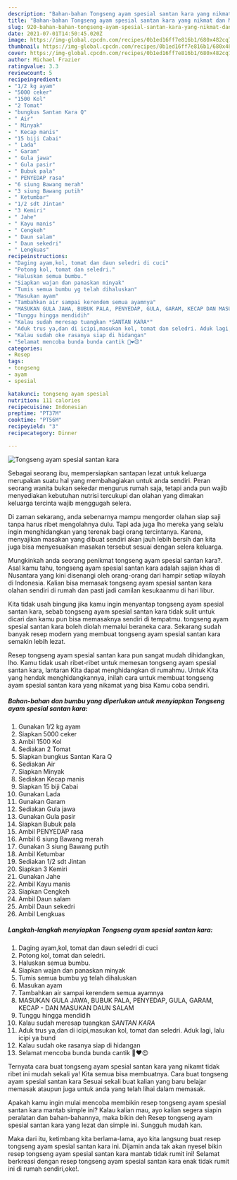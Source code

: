 ```yaml
---
description: "Bahan-bahan Tongseng ayam spesial santan kara yang nikmat dan Mudah Dibuat"
title: "Bahan-bahan Tongseng ayam spesial santan kara yang nikmat dan Mudah Dibuat"
slug: 920-bahan-bahan-tongseng-ayam-spesial-santan-kara-yang-nikmat-dan-mudah-dibuat
date: 2021-07-01T14:50:45.020Z
image: https://img-global.cpcdn.com/recipes/0b1ed16ff7e816b1/680x482cq70/tongseng-ayam-spesial-santan-kara-foto-resep-utama.jpg
thumbnail: https://img-global.cpcdn.com/recipes/0b1ed16ff7e816b1/680x482cq70/tongseng-ayam-spesial-santan-kara-foto-resep-utama.jpg
cover: https://img-global.cpcdn.com/recipes/0b1ed16ff7e816b1/680x482cq70/tongseng-ayam-spesial-santan-kara-foto-resep-utama.jpg
author: Michael Frazier
ratingvalue: 3.3
reviewcount: 5
recipeingredient:
- "1/2 kg ayam"
- "5000 ceker"
- "1500 Kol"
- "2 Tomat"
- "bungkus Santan Kara Q"
- " Air"
- " Minyak"
- " Kecap manis"
- "15 biji Cabai"
- " Lada"
- " Garam"
- " Gula jawa"
- " Gula pasir"
- " Bubuk pala"
- " PENYEDAP rasa"
- "6 siung Bawang merah"
- "3 siung Bawang putih"
- " Ketumbar"
- "1/2 sdt Jintan"
- "3 Kemiri"
- " Jahe"
- " Kayu manis"
- " Cengkeh"
- " Daun salam"
- " Daun sekedri"
- " Lengkuas"
recipeinstructions:
- "Daging ayam,kol, tomat dan daun seledri di cuci"
- "Potong kol, tomat dan seledri."
- "Haluskan semua bumbu."
- "Siapkan wajan dan panaskan minyak"
- "Tumis semua bumbu yg telah dihaluskan"
- "Masukan ayam"
- "Tambahkan air sampai kerendem semua ayamnya"
- "MASUKAN GULA JAWA, BUBUK PALA, PENYEDAP, GULA, GARAM, KECAP DAN MASUKAN DAUN SALAM"
- "Tunggu hingga mendidih"
- "Kalau sudah meresap tuangkan *SANTAN KARA*"
- "Aduk trus ya,dan di icipi,masukan kol, tomat dan seledri. Aduk lagi, lalu icipi ya bund"
- "Kalau sudah oke rasanya siap di hidangan"
- "Selamat mencoba bunda bunda cantik 💋❤️😍"
categories:
- Resep
tags:
- tongseng
- ayam
- spesial

katakunci: tongseng ayam spesial 
nutrition: 111 calories
recipecuisine: Indonesian
preptime: "PT37M"
cooktime: "PT56M"
recipeyield: "3"
recipecategory: Dinner

---
```



![Tongseng ayam spesial santan kara](https://img-global.cpcdn.com/recipes/0b1ed16ff7e816b1/680x482cq70/tongseng-ayam-spesial-santan-kara-foto-resep-utama.jpg)

Sebagai seorang ibu, mempersiapkan santapan lezat untuk keluarga merupakan suatu hal yang membahagiakan untuk anda sendiri. Peran seorang  wanita bukan sekedar mengurus rumah saja, tetapi anda pun wajib menyediakan kebutuhan nutrisi tercukupi dan olahan yang dimakan keluarga tercinta wajib menggugah selera.

Di zaman  sekarang, anda sebenarnya mampu mengorder olahan siap saji tanpa harus ribet mengolahnya dulu. Tapi ada juga lho mereka yang selalu ingin menghidangkan yang terenak bagi orang tercintanya. Karena, menyajikan masakan yang dibuat sendiri akan jauh lebih bersih dan kita juga bisa menyesuaikan masakan tersebut sesuai dengan selera keluarga. 



Mungkinkah anda seorang penikmat tongseng ayam spesial santan kara?. Asal kamu tahu, tongseng ayam spesial santan kara adalah sajian khas di Nusantara yang kini disenangi oleh orang-orang dari hampir setiap wilayah di Indonesia. Kalian bisa memasak tongseng ayam spesial santan kara olahan sendiri di rumah dan pasti jadi camilan kesukaanmu di hari libur.

Kita tidak usah bingung jika kamu ingin menyantap tongseng ayam spesial santan kara, sebab tongseng ayam spesial santan kara tidak sulit untuk dicari dan kamu pun bisa memasaknya sendiri di tempatmu. tongseng ayam spesial santan kara boleh diolah memalui beraneka cara. Sekarang sudah banyak resep modern yang membuat tongseng ayam spesial santan kara semakin lebih lezat.

Resep tongseng ayam spesial santan kara pun sangat mudah dihidangkan, lho. Kamu tidak usah ribet-ribet untuk memesan tongseng ayam spesial santan kara, lantaran Kita dapat menghidangkan di rumahmu. Untuk Kita yang hendak menghidangkannya, inilah cara untuk membuat tongseng ayam spesial santan kara yang nikamat yang bisa Kamu coba sendiri.

<!--inarticleads1-->

##### Bahan-bahan dan bumbu yang diperlukan untuk menyiapkan Tongseng ayam spesial santan kara:

1. Gunakan 1/2 kg ayam
1. Siapkan 5000 ceker
1. Ambil 1500 Kol
1. Sediakan 2 Tomat
1. Siapkan bungkus Santan Kara Q
1. Sediakan  Air
1. Siapkan  Minyak
1. Sediakan  Kecap manis
1. Siapkan 15 biji Cabai
1. Gunakan  Lada
1. Gunakan  Garam
1. Sediakan  Gula jawa
1. Gunakan  Gula pasir
1. Siapkan  Bubuk pala
1. Ambil  PENYEDAP rasa
1. Ambil 6 siung Bawang merah
1. Gunakan 3 siung Bawang putih
1. Ambil  Ketumbar
1. Sediakan 1/2 sdt Jintan
1. Siapkan 3 Kemiri
1. Gunakan  Jahe
1. Ambil  Kayu manis
1. Siapkan  Cengkeh
1. Ambil  Daun salam
1. Ambil  Daun sekedri
1. Ambil  Lengkuas




<!--inarticleads2-->

##### Langkah-langkah menyiapkan Tongseng ayam spesial santan kara:

1. Daging ayam,kol, tomat dan daun seledri di cuci
1. Potong kol, tomat dan seledri.
1. Haluskan semua bumbu.
1. Siapkan wajan dan panaskan minyak
1. Tumis semua bumbu yg telah dihaluskan
1. Masukan ayam
1. Tambahkan air sampai kerendem semua ayamnya
1. MASUKAN GULA JAWA, BUBUK PALA, PENYEDAP, GULA, GARAM, KECAP - DAN MASUKAN DAUN SALAM
1. Tunggu hingga mendidih
1. Kalau sudah meresap tuangkan *SANTAN KARA*
1. Aduk trus ya,dan di icipi,masukan kol, tomat dan seledri. Aduk lagi, lalu icipi ya bund
1. Kalau sudah oke rasanya siap di hidangan
1. Selamat mencoba bunda bunda cantik 💋❤️😍




Ternyata cara buat tongseng ayam spesial santan kara yang nikamt tidak ribet ini mudah sekali ya! Kita semua bisa membuatnya. Cara buat tongseng ayam spesial santan kara Sesuai sekali buat kalian yang baru belajar memasak ataupun juga untuk anda yang telah lihai dalam memasak.

Apakah kamu ingin mulai mencoba membikin resep tongseng ayam spesial santan kara mantab simple ini? Kalau kalian mau, ayo kalian segera siapin peralatan dan bahan-bahannya, maka bikin deh Resep tongseng ayam spesial santan kara yang lezat dan simple ini. Sungguh mudah kan. 

Maka dari itu, ketimbang kita berlama-lama, ayo kita langsung buat resep tongseng ayam spesial santan kara ini. Dijamin anda tak akan nyesel bikin resep tongseng ayam spesial santan kara mantab tidak rumit ini! Selamat berkreasi dengan resep tongseng ayam spesial santan kara enak tidak rumit ini di rumah sendiri,oke!.

